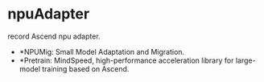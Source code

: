 # npuAdapter
record Ascend npu adapter.
- *NPUMig: Small Model Adaptation and Migration.
- *Pretrain: MindSpeed, high-performance acceleration library for large-model training based on Ascend.

